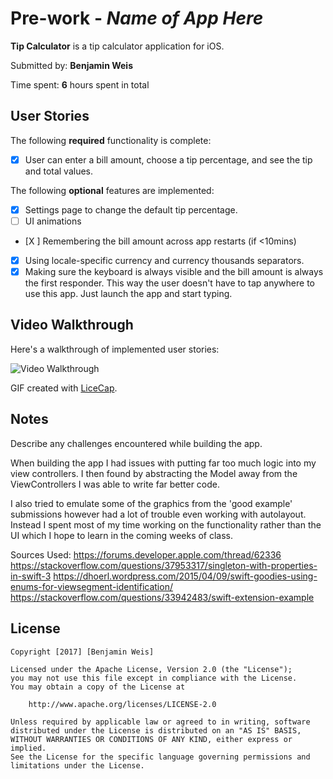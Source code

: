 # Pre-work - *Name of App Here*

**Tip Calculator** is a tip calculator application for iOS.

Submitted by: **Benjamin Weis**

Time spent: **6** hours spent in total

## User Stories

The following **required** functionality is complete:

* [X] User can enter a bill amount, choose a tip percentage, and see the tip and total values.

The following **optional** features are implemented:
* [X] Settings page to change the default tip percentage.
* [ ] UI animations
* [X ] Remembering the bill amount across app restarts (if <10mins)
* [X] Using locale-specific currency and currency thousands separators.
* [X] Making sure the keyboard is always visible and the bill amount is always the first responder. This way the user doesn't have to tap anywhere to use this app. Just launch the app and start typing.

## Video Walkthrough 

Here's a walkthrough of implemented user stories:

<img src='https://i.imgur.com/OEFr5xO.gif' title='Video Walkthrough' width='' alt='Video Walkthrough' />

GIF created with [LiceCap](http://www.cockos.com/licecap/).

## Notes

Describe any challenges encountered while building the app.

When building the app I had issues with putting far too much logic into my view
controllers.  I then found by abstracting the Model away from the
ViewControllers I was able to write far better code.

I also tried to emulate some of the graphics from the 'good example'
submissions however had a lot of trouble even working with autolayout.  Instead
I spent most of my time working on the functionality rather than the UI which
I hope to learn in the coming weeks of class.

Sources Used:
https://forums.developer.apple.com/thread/62336
https://stackoverflow.com/questions/37953317/singleton-with-properties-in-swift-3
https://dhoerl.wordpress.com/2015/04/09/swift-goodies-using-enums-for-viewsegment-identification/
https://stackoverflow.com/questions/33942483/swift-extension-example

## License

    Copyright [2017] [Benjamin Weis]

    Licensed under the Apache License, Version 2.0 (the "License");
    you may not use this file except in compliance with the License.
    You may obtain a copy of the License at

        http://www.apache.org/licenses/LICENSE-2.0

    Unless required by applicable law or agreed to in writing, software
    distributed under the License is distributed on an "AS IS" BASIS,
    WITHOUT WARRANTIES OR CONDITIONS OF ANY KIND, either express or implied.
    See the License for the specific language governing permissions and
    limitations under the License.
